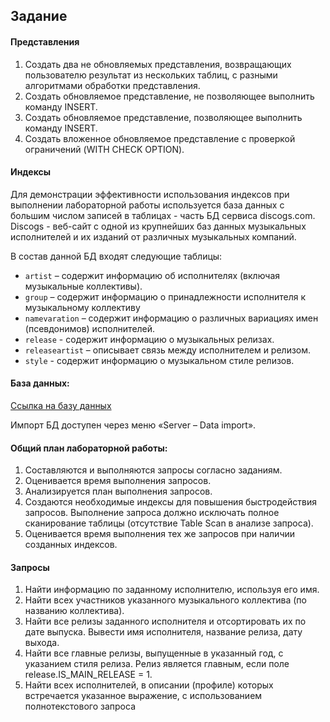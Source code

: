 ## Задание

#### Представления
1. Создать два не обновляемых представления, возвращающих пользователю
результат из нескольких таблиц, с разными алгоритмами обработки представления.
2. Создать обновляемое представление, не позволяющее выполнить команду
INSERT.
3. Создать обновляемое представление, позволяющее выполнить команду INSERT.
4. Создать вложенное обновляемое представление с проверкой ограничений (WITH
CHECK OPTION).

#### Индексы
Для демонстрации эффективности использования индексов при выполнении
лабораторной работы используется база данных с большим числом записей в
таблицах - часть БД сервиса discogs.com. Discogs - веб-сайт с одной из крупнейших
баз данных музыкальных исполнителей и их изданий от различных музыкальных
компаний. 

В состав данной БД входят следующие таблицы:
* `artist` – содержит информацию об исполнителях (включая музыкальные
коллективы).
* `group` – содержит информацию о принадлежности исполнителя к
музыкальному коллективу
* `namevaration` – содержит информацию о различных вариациях имен
(псевдонимов) исполнителей.
* `release` - содержит информацию о музыкальных релизах.
* `releaseartist` – описывает связь между исполнителем и релизом.
* `style` - содержит информацию о музыкальном стиле релизов.

#### База данных:
[Cсылка на базу данных](https://drive.google.com/file/d/18pra3Zu-47c0ZiPFGWLtQ8A5tIdhe7EX/view?usp=sharing)

Импорт БД доступен через меню «Server – Data import».

#### Общий план лабораторной работы:
1. Составляются и выполняются запросы согласно заданиям.
2. Оценивается время выполнения запросов.
3. Анализируется план выполнения запросов.
4. Создаются необходимые индексы для повышения быстродействия запросов.
Выполнение запроса должно исключать полное сканирование таблицы
(отсутствие Table Scan в анализе запроса).
5. Оценивается время выполнения тех же запросов при наличии созданных
индексов.

#### Запросы
1. Найти информацию по заданному исполнителю, используя его имя.
2. Найти всех участников указанного музыкального коллектива (по названию
коллектива).
3. Найти все релизы заданного исполнителя и отсортировать их по дате выпуска.
Вывести имя исполнителя, название релиза, дату выхода.
4. Найти все главные релизы, выпущенные в указанный год, с указанием стиля
релиза. Релиз является главным, если поле
release.IS_MAIN_RELEASE = 1.
5. Найти всех исполнителей, в описании (профиле) которых встречается
указанное выражение, с использованием полнотекстового запроса
